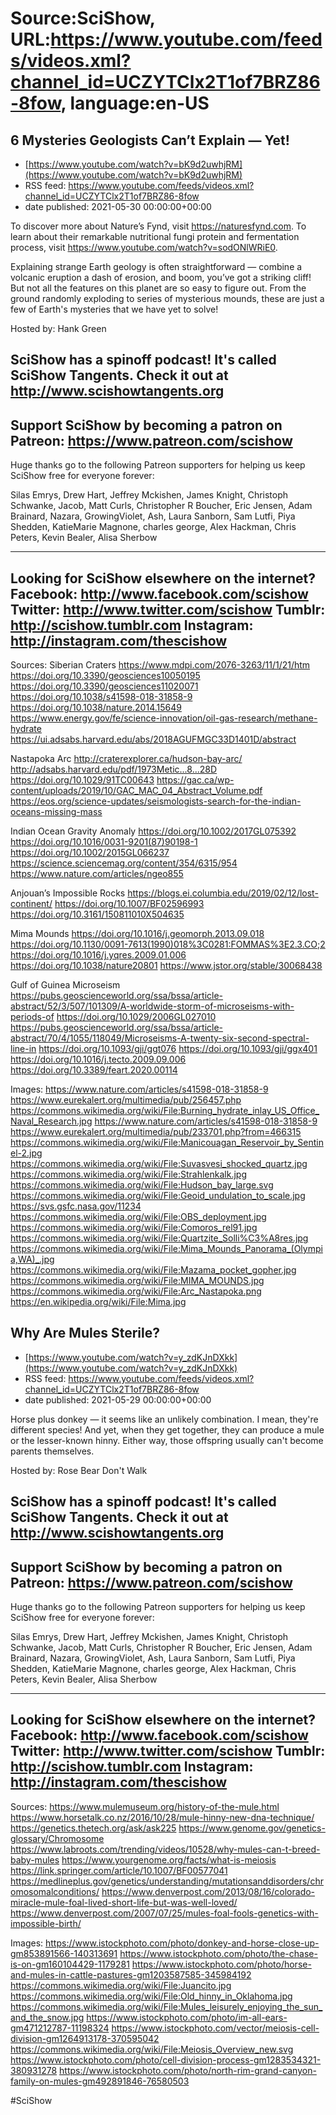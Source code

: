 # Source:SciShow, URL:https://www.youtube.com/feeds/videos.xml?channel_id=UCZYTClx2T1of7BRZ86-8fow, language:en-US

## 6 Mysteries Geologists Can’t Explain — Yet!
 - [https://www.youtube.com/watch?v=bK9d2uwhjRM](https://www.youtube.com/watch?v=bK9d2uwhjRM)
 - RSS feed: https://www.youtube.com/feeds/videos.xml?channel_id=UCZYTClx2T1of7BRZ86-8fow
 - date published: 2021-05-30 00:00:00+00:00

To discover more about Nature’s Fynd, visit https://naturesfynd.com. To learn about their remarkable nutritional fungi protein and fermentation process, visit https://www.youtube.com/watch?v=sodONlWRiE0.

Explaining strange Earth geology is often straightforward — combine a volcanic eruption a dash of erosion, and boom, you’ve got a striking cliff! But not all the features on this planet are so easy to figure out. From the ground randomly exploding to series of mysterious mounds, these are just a few of Earth's mysteries that we have yet to solve!

Hosted by: Hank Green

SciShow has a spinoff podcast! It's called SciShow Tangents. Check it out at http://www.scishowtangents.org
----------
Support SciShow by becoming a patron on Patreon: https://www.patreon.com/scishow
----------
Huge thanks go to the following Patreon supporters for helping us keep SciShow free for everyone forever:

Silas Emrys, Drew Hart, Jeffrey Mckishen, James Knight, Christoph Schwanke, Jacob, Matt Curls, Christopher R Boucher, Eric Jensen, Adam Brainard, Nazara, GrowingViolet, Ash, Laura Sanborn, Sam Lutfi, Piya Shedden, KatieMarie Magnone, charles george, Alex Hackman, Chris Peters, Kevin Bealer, Alisa Sherbow

----------
Looking for SciShow elsewhere on the internet?
Facebook: http://www.facebook.com/scishow
Twitter: http://www.twitter.com/scishow
Tumblr: http://scishow.tumblr.com
Instagram: http://instagram.com/thescishow
----------
Sources:
Siberian Craters
https://www.mdpi.com/2076-3263/11/1/21/htm 
https://doi.org/10.3390/geosciences10050195 
https://doi.org/10.3390/geosciences11020071 
https://doi.org/10.1038/s41598-018-31858-9 
https://doi.org/10.1038/nature.2014.15649 
https://www.energy.gov/fe/science-innovation/oil-gas-research/methane-hydrate 
https://ui.adsabs.harvard.edu/abs/2018AGUFMGC33D1401D/abstract 

Nastapoka Arc
http://craterexplorer.ca/hudson-bay-arc/ 
http://adsabs.harvard.edu/pdf/1973Metic...8...28D 
https://doi.org/10.1029/91TC00643 
https://gac.ca/wp-content/uploads/2019/10/GAC_MAC_04_Abstract_Volume.pdf 
https://eos.org/science-updates/seismologists-search-for-the-indian-oceans-missing-mass 

Indian Ocean Gravity Anomaly
https://doi.org/10.1002/2017GL075392 
https://doi.org/10.1016/0031-9201(87)90198-1
https://doi.org/10.1002/2015GL066237
https://science.sciencemag.org/content/354/6315/954 
https://www.nature.com/articles/ngeo855 

Anjouan’s Impossible Rocks
https://blogs.ei.columbia.edu/2019/02/12/lost-continent/ 
https://doi.org/10.1007/BF02596993
https://doi.org/10.3161/150811010X504635

Mima Mounds
https://doi.org/10.1016/j.geomorph.2013.09.018
https://doi.org/10.1130/0091-7613(1990)018%3C0281:FOMMAS%3E2.3.CO;2
https://doi.org/10.1016/j.yqres.2009.01.006
https://doi.org/10.1038/nature20801
https://www.jstor.org/stable/30068438

Gulf of Guinea Microseism
https://pubs.geoscienceworld.org/ssa/bssa/article-abstract/52/3/507/101309/A-worldwide-storm-of-microseisms-with-periods-of 
https://doi.org/10.1029/2006GL027010
https://pubs.geoscienceworld.org/ssa/bssa/article-abstract/70/4/1055/118049/Microseisms-A-twenty-six-second-spectral-line-in 
https://doi.org/10.1093/gji/ggt076
https://doi.org/10.1093/gji/ggx401 
https://doi.org/10.1016/j.tecto.2009.09.006 
https://doi.org/10.3389/feart.2020.00114 

Images:
https://www.nature.com/articles/s41598-018-31858-9
https://www.eurekalert.org/multimedia/pub/256457.php
https://commons.wikimedia.org/wiki/File:Burning_hydrate_inlay_US_Office_Naval_Research.jpg
https://www.nature.com/articles/s41598-018-31858-9
https://www.eurekalert.org/multimedia/pub/233701.php?from=466315
https://commons.wikimedia.org/wiki/File:Manicouagan_Reservoir_by_Sentinel-2.jpg
https://commons.wikimedia.org/wiki/File:Suvasvesi_shocked_quartz.jpg
https://commons.wikimedia.org/wiki/File:Strahlenkalk.jpg
https://commons.wikimedia.org/wiki/File:Hudson_bay_large.svg
https://commons.wikimedia.org/wiki/File:Geoid_undulation_to_scale.jpg
https://svs.gsfc.nasa.gov/11234
https://commons.wikimedia.org/wiki/File:OBS_deployment.jpg
https://commons.wikimedia.org/wiki/File:Comoros_rel91.jpg
https://commons.wikimedia.org/wiki/File:Quartzite_Solli%C3%A8res.jpg
https://commons.wikimedia.org/wiki/File:Mima_Mounds_Panorama_(Olympia,WA)_.jpg
https://commons.wikimedia.org/wiki/File:Mazama_pocket_gopher.jpg
https://commons.wikimedia.org/wiki/File:MIMA_MOUNDS.jpg
https://commons.wikimedia.org/wiki/File:Arc_Nastapoka.png
https://en.wikipedia.org/wiki/File:Mima.jpg

## Why Are Mules Sterile?
 - [https://www.youtube.com/watch?v=y_zdKJnDXkk](https://www.youtube.com/watch?v=y_zdKJnDXkk)
 - RSS feed: https://www.youtube.com/feeds/videos.xml?channel_id=UCZYTClx2T1of7BRZ86-8fow
 - date published: 2021-05-29 00:00:00+00:00

Horse plus donkey — it seems like an unlikely combination. I mean, they're different species! And yet, when they get together, they can produce a mule or the lesser-known hinny. Either way, those offspring usually can't become parents themselves.

Hosted by: Rose Bear Don't Walk

SciShow has a spinoff podcast! It's called SciShow Tangents. Check it out at http://www.scishowtangents.org
----------
Support SciShow by becoming a patron on Patreon: https://www.patreon.com/scishow
----------
Huge thanks go to the following Patreon supporters for helping us keep SciShow free for everyone forever:

Silas Emrys, Drew Hart, Jeffrey Mckishen, James Knight, Christoph Schwanke, Jacob, Matt Curls, Christopher R Boucher, Eric Jensen, Adam Brainard, Nazara, GrowingViolet, Ash, Laura Sanborn, Sam Lutfi, Piya Shedden, KatieMarie Magnone, charles george, Alex Hackman, Chris Peters, Kevin Bealer, Alisa Sherbow

----------
Looking for SciShow elsewhere on the internet?
Facebook: http://www.facebook.com/scishow
Twitter: http://www.twitter.com/scishow
Tumblr: http://scishow.tumblr.com
Instagram: http://instagram.com/thescishow
----------
Sources:
https://www.mulemuseum.org/history-of-the-mule.html
https://www.horsetalk.co.nz/2016/10/28/mule-hinny-new-dna-technique/
https://genetics.thetech.org/ask/ask225
https://www.genome.gov/genetics-glossary/Chromosome
https://www.labroots.com/trending/videos/10528/why-mules-can-t-breed-baby-mules
https://www.yourgenome.org/facts/what-is-meiosis
https://link.springer.com/article/10.1007/BF00577041
https://medlineplus.gov/genetics/understanding/mutationsanddisorders/chromosomalconditions/
https://www.denverpost.com/2013/08/16/colorado-miracle-mule-foal-lived-short-life-but-was-well-loved/
https://www.denverpost.com/2007/07/25/mules-foal-fools-genetics-with-impossible-birth/

Images:
https://www.istockphoto.com/photo/donkey-and-horse-close-up-gm853891566-140313691
https://www.istockphoto.com/photo/the-chase-is-on-gm160104429-1179281
https://www.istockphoto.com/photo/horse-and-mules-in-cattle-pastures-gm1203587585-345984192
https://commons.wikimedia.org/wiki/File:Juancito.jpg
https://commons.wikimedia.org/wiki/File:Old_hinny_in_Oklahoma.jpg
https://commons.wikimedia.org/wiki/File:Mules_leisurely_enjoying_the_sun_and_the_snow.jpg
https://www.istockphoto.com/photo/im-all-ears-gm471212787-11198324
https://www.istockphoto.com/vector/meiosis-cell-division-gm1264913178-370595042
https://commons.wikimedia.org/wiki/File:Meiosis_Overview_new.svg
https://www.istockphoto.com/photo/cell-division-process-gm1283534321-380931278
https://www.istockphoto.com/photo/north-rim-grand-canyon-family-on-mules-gm492891846-76580503

#SciShow

